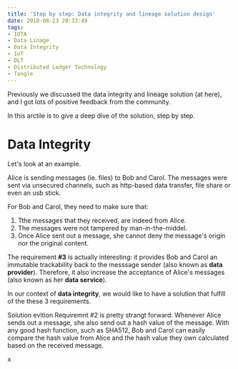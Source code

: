 ```yaml
---
title: 'Step by step: Data integrity and lineage solution design'
date: 2018-08-23 20:33:49
tags:
- IOTA
- Data Linage
- Data Integrity
- IoT
- DLT
- Distributed Ledger Technology
- Tangle
---
```

Previously we discussed the data integrity and lineage solution (at here), and I got lots of positive feedback from the community. 

In this arctile is to give a deep dive of the solution, step by step.

# Data Integrity #
Let's look at an example.

Alice is sending messages (ie. files) to Bob and Carol. The messages were sent via unsecured channels, such as http-based data transfer, file share or even an usb stick.  

For Bob and Carol, they need to make sure that:
1. Tthe messages that they received, are indeed from Alice. 
2. The messages were not tampered by man-in-the-middel.
3. Once Alice sent out a message, she cannot deny the message's origin nor the original content. 

The requirement **#3** is actually interesting: it provides Bob and Carol an immutable trackability back to the messsage sender (also known as **data provider**). Therefore, it also increase the acceptance of Alice's messages (also known as her **data service**). 

In our context of **data integrity**, we would like to have a solution that fulfill of the these 3 requirements. 

Solution evltion
Requiremnt #2 is pretty strangt forward: Whenever Alice sends out a message, she also send out a hash value of the message. With any good hash function, such as SHA512, Bob and Carol can easily compare the hash value from Alice and the hash value they own calculated based on the received message.

x